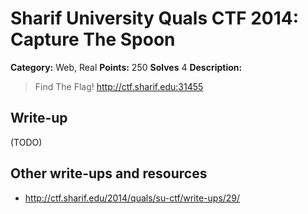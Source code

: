 # Sharif University Quals CTF 2014: Capture The Spoon

**Category:** Web, Real
**Points:** 250
**Solves** 4
**Description:**

> Find The Flag! 
> <http://ctf.sharif.edu:31455>

## Write-up

(TODO)

## Other write-ups and resources

* <http://ctf.sharif.edu/2014/quals/su-ctf/write-ups/29/>
